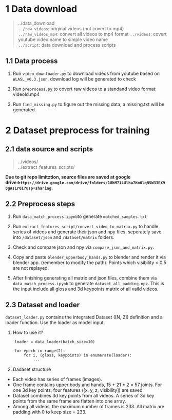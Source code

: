 # 1 Data download
> ../data_download  
> `../raw_videos`: original videos (not covert to mp4)  
> `../raw_videos_mp4`: convert all videos to mp4 format
> `../videos`: covert youtube video name to simple video name  
> `../script`: data download and process scripts

## 1.1 Data process
1. Run `video_downloader.py` to download videos from youtube based on `WLASL_v0.3.json`, download log will be generated to check

2. Run `preprocess.py` to covert raw videos to a standand video format: videoId.mp4

3. Run `find_missing.py` to figure out the missing data, a missing.txt will be generated.

# 2 Dataset preprocess for training
## 2.1 data source and scripts
> ../videos/  
> ../extract_features_scripts/  

**Due to git repo limitztion, source files are saved at google drive:`https://drive.google.com/drive/folders/18hM71LUlha7Km0lqN5W33RX98gAsLr0I?usp=sharing`.**

## 2.2 Preprocess steps
1. Run `data_match_process.ipynb`to generate `matched_samples.txt`

2. Run `extract_features_script/convert_video_to_matrix.py` to handle series of videos and generate their json and npy files, seperately save into `/dataset/json` and `/dataset/matrix` folders.

3. Check and compare json and npy via `compare_json_and_matrix.py`.

4. Copy and paste `blender_upperbody_hands.py` to blender and render it via blender app. (remember to modify the path). Points which visibility < 0.5 are not replayed.

5. After finishing generating all matrix and json files, combine them via `data_match_process.ipynb` to generate `dataset_all_padding.npz`.  This is the input include all gloss and 3d keypoints matrix of all vaild videos.

## 2.3 Dataset and loader
`dataset_loader.py` contains the integrated Dataset ([N, 2]) definition and a loader function. Use the loader as model input.

1. How to use it?
```
    loader = data_loader(batch_size=10)

    for epoch in range(2):
        for i, (gloss, keypoints) in enumerate(loader):
            ...
```
2. Dadaset structure
* Each video has series of frames (images).
* One frame contains upper body and hands, 15 + 21 * 2 = 57 joints. For one 3d key points, four features ([x, y, z, visibility]) are saved.
* Dataset combines 3d key points from all videos. A series of 3d key points from the same frame are flatten into one array.
* Among all videos, the maximum number of frames is 233. All matrix are padding with 0 to keep size = 233.